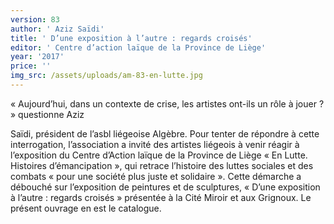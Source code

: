 ```yaml
---
version: 83
author: ' Aziz Saïdi'
title: ' D’une exposition à l’autre : regards croisés'
editor: ' Centre d’action laïque de la Province de Liège'
year: '2017'
price: ''
img_src: /assets/uploads/am-83-en-lutte.jpg
---
```

« Aujourd’hui, dans un contexte de crise, les artistes ont-ils un rôle à jouer ? » questionne Aziz

Saïdi, président de l’asbl liégeoise Algèbre. Pour tenter de répondre à cette interrogation, l’association a invité des artistes liégeois à venir réagir à l’exposition du Centre d’Action laïque de la Province de Liège « En Lutte. Histoires d’émancipation », qui retrace l’histoire des luttes sociales et des combats « pour une société plus juste et solidaire ». Cette démarche a débouché sur l’exposition de peintures et de sculptures, « D’une exposition à l’autre : regards croisés » présentée à la Cité Miroir et aux Grignoux. Le présent ouvrage en est le catalogue.
